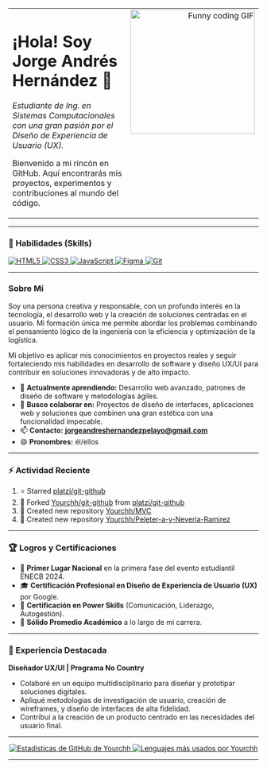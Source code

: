 <table>
  <tr>
    <td valign="top">
      <h1>¡Hola! Soy Jorge Andrés Hernández 👋</h1>
      <p><em>Estudiante de Ing. en Sistemas Computacionales con una gran pasión por el Diseño de Experiencia de Usuario (UX).</em></p>
      <p>Bienvenido a mi rincón en GitHub. Aquí encontrarás mis proyectos, experimentos y contribuciones al mundo del código.</p>
    </td>
    <td valign="top" align="right">
      <img src="https://media2.giphy.com/media/v1.Y2lkPTc5MGI3NjExb3Fvbm93Z3NxOGcxMWt6dTgzMnM1djN3bXc0Z21sMXJpZHF4eXJsbyZlcD12MV9pbnRlcm5hbF9naWZfYnlfaWQmY3Q9Zw/scZPhLqaVOM1qG4lT9/giphy.gif" width="250" alt="Funny coding GIF">
    </td>
  </tr>
</table>

---

### 🚀 Habilidades (Skills)

<p align="left">
  <a href="https://developer.mozilla.org/en-US/docs/Web/HTML" target="_blank" rel="noreferrer">
    <img src="https://img.shields.io/badge/HTML5-%23E34F26.svg?style=for-the-badge&logo=html5&logoColor=white" alt="HTML5" />
  </a>
  <a href="https://developer.mozilla.org/en-US/docs/Web/CSS" target="_blank" rel="noreferrer">
    <img src="https://img.shields.io/badge/CSS3-%231572B6.svg?style=for-the-badge&logo=css3&logoColor=white" alt="CSS3" />
  </a>
  <a href="https://developer.mozilla.org/en-US/docs/Web/JavaScript" target="_blank" rel="noreferrer">
    <img src="https://img.shields.io/badge/JavaScript-%23F7DF1C.svg?style=for-the-badge&logo=javascript&logoColor=black" alt="JavaScript" />
  </a>
  <a href="https://www.figma.com/" target="_blank" rel="noreferrer">
    <img src="https://img.shields.io/badge/Figma-%23F24E1E.svg?style=for-the-badge&logo=figma&logoColor=white" alt="Figma" />
  </a>
  <a href="https://git-scm.com/" target="_blank" rel="noreferrer">
    <img src="https://img.shields.io/badge/GIT-%23F05033.svg?style=for-the-badge&logo=git&logoColor=white" alt="Git" />
  </a>
</p>

---

### Sobre Mí

Soy una persona creativa y responsable, con un profundo interés en la tecnología, el desarrollo web y la creación de soluciones centradas en el usuario. Mi formación única me permite abordar los problemas combinando el pensamiento lógico de la ingeniería con la eficiencia y optimización de la logística.

Mi objetivo es aplicar mis conocimientos en proyectos reales y seguir fortaleciendo mis habilidades en desarrollo de software y diseño UX/UI para contribuir en soluciones innovadoras y de alto impacto.

- 🌱 **Actualmente aprendiendo:** Desarrollo web avanzado, patrones de diseño de software y metodologías ágiles.
- 💞️ **Busco colaborar en:** Proyectos de diseño de interfaces, aplicaciones web y soluciones que combinen una gran estética con una funcionalidad impecable.
- 📫 **Contacto:** **jorgeandreshernandezpelayo@gmail.com**
- 😄 **Pronombres:** él/ellos

---

### ⚡ Actividad Reciente
<!--RECENT_ACTIVITY:start--> 
1. ⭐ Starred [platzi/git-github](https://github.com/platzi/git-github)
2. 🔱 Forked [Yourchh/git-github](https://github.com/Yourchh/git-github) from [platzi/git-github](https://github.com/platzi/git-github)
3. 📔 Created new repository [Yourchh/MVC](https://github.com/Yourchh/MVC)
4. 📔 Created new repository [Yourchh/Peleter-a-y-Neveria-Ramirez](https://github.com/Yourchh/Peleter-a-y-Neveria-Ramirez)

<!--RECENT_ACTIVITY:end-->

---

### 🏆 Logros y Certificaciones

- 🥇 **Primer Lugar Nacional** en la primera fase del evento estudiantil ENECB 2024.
- 🎓 **Certificación Profesional en Diseño de Experiencia de Usuario (UX)** por Google.
- 💪 **Certificación en Power Skills** (Comunicación, Liderazgo, Autogestión).
- 🏅 **Sólido Promedio Académico** a lo largo de mi carrera.

---

### 💼 Experiencia Destacada

**Diseñador UX/UI | Programa No Country**
- Colaboré en un equipo multidisciplinario para diseñar y prototipar soluciones digitales.
- Apliqué metodologías de investigación de usuario, creación de wireframes, y diseño de interfaces de alta fidelidad.
- Contribuí a la creación de un producto centrado en las necesidades del usuario final.

---

<p align="center">
  <a href="https://github.com/Yourchh">
    <img src="https://github-readme-stats.vercel.app/api?username=Yourchh&show_icons=true&theme=dracula&count_private=true" alt="Estadísticas de GitHub de Yourchh" />
    <img src="https://github-readme-stats.vercel.app/api/top-langs/?username=Yourchh&layout=compact&theme=dracula" alt="Lenguajes más usados por Yourchh" />
  </a>
</p>

---

